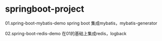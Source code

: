 # springboot-project

01.spring-boot-mybatis-demo
spring boot 集成mybatis，mybatis-generator

02.spring-boot-redis-demo
在01的基础上集成redis，logback


